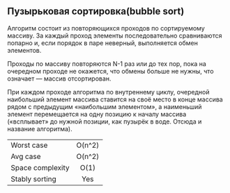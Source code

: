 ## Пузырьковая сортировка(bubble sort)

 Алгоритм состоит из повторяющихся проходов по сортируемому массиву.
 За каждый проход элементы последовательно сравниваются попарно и,
 если порядок в паре неверный, выполняется обмен элементов. 
 
 Проходы по массиву повторяются N-1 раз или до тех пор, 
 пока на очередном проходе не окажется, что обмены больше не нужны, 
 что означает — массив отсортирован. 
 
 При каждом проходе алгоритма по внутреннему циклу, 
 очередной наибольший элемент массива ставится на своё место в конце 
 массива рядом с предыдущим «наибольшим элементом», 
 а наименьший элемент перемещается на одну позицию к началу 
 массива («всплывает» до нужной позиции, как пузырёк в воде. 
 Отсюда и название алгоритма).

|| |
|:-----------------|:-------:|
| Worst case       | O(n^2)  |
| Avg case         | O(n^2)  |      
| Space complexity | O(1)    |
| Stably sorting   | Yes     |